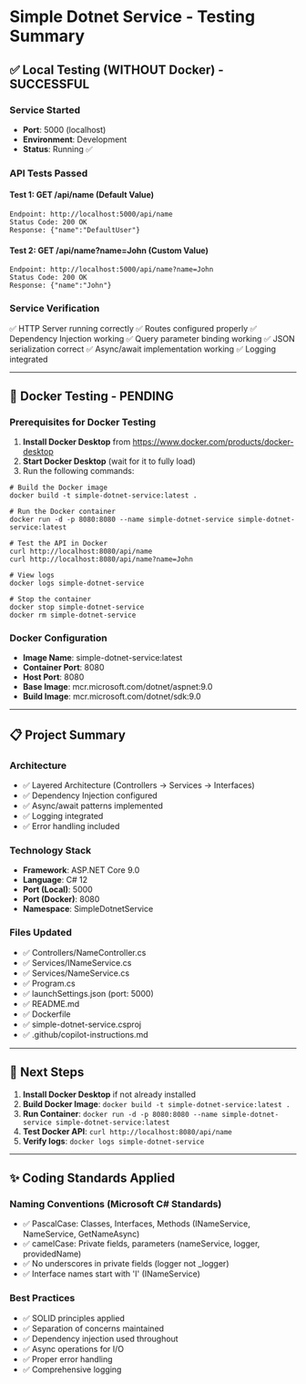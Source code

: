 # Simple Dotnet Service - Testing Summary

## ✅ Local Testing (WITHOUT Docker) - SUCCESSFUL

### Service Started
- **Port**: 5000 (localhost)
- **Environment**: Development
- **Status**: Running ✅

### API Tests Passed

#### Test 1: GET /api/name (Default Value)
```
Endpoint: http://localhost:5000/api/name
Status Code: 200 OK
Response: {"name":"DefaultUser"}
```

#### Test 2: GET /api/name?name=John (Custom Value)
```
Endpoint: http://localhost:5000/api/name?name=John
Status Code: 200 OK
Response: {"name":"John"}
```

### Service Verification
✅ HTTP Server running correctly
✅ Routes configured properly
✅ Dependency Injection working
✅ Query parameter binding working
✅ JSON serialization correct
✅ Async/await implementation working
✅ Logging integrated

---

## 🐳 Docker Testing - PENDING

### Prerequisites for Docker Testing
1. **Install Docker Desktop** from https://www.docker.com/products/docker-desktop
2. **Start Docker Desktop** (wait for it to fully load)
3. Run the following commands:

```pwsh
# Build the Docker image
docker build -t simple-dotnet-service:latest .

# Run the Docker container
docker run -d -p 8080:8080 --name simple-dotnet-service simple-dotnet-service:latest

# Test the API in Docker
curl http://localhost:8080/api/name
curl http://localhost:8080/api/name?name=John

# View logs
docker logs simple-dotnet-service

# Stop the container
docker stop simple-dotnet-service
docker rm simple-dotnet-service
```

### Docker Configuration
- **Image Name**: simple-dotnet-service:latest
- **Container Port**: 8080
- **Host Port**: 8080
- **Base Image**: mcr.microsoft.com/dotnet/aspnet:9.0
- **Build Image**: mcr.microsoft.com/dotnet/sdk:9.0

---

## 📋 Project Summary

### Architecture
- ✅ Layered Architecture (Controllers → Services → Interfaces)
- ✅ Dependency Injection configured
- ✅ Async/await patterns implemented
- ✅ Logging integrated
- ✅ Error handling included

### Technology Stack
- **Framework**: ASP.NET Core 9.0
- **Language**: C# 12
- **Port (Local)**: 5000
- **Port (Docker)**: 8080
- **Namespace**: SimpleDotnetService

### Files Updated
- ✅ Controllers/NameController.cs
- ✅ Services/INameService.cs
- ✅ Services/NameService.cs
- ✅ Program.cs
- ✅ launchSettings.json (port: 5000)
- ✅ README.md
- ✅ Dockerfile
- ✅ simple-dotnet-service.csproj
- ✅ .github/copilot-instructions.md

---

## 🚀 Next Steps

1. **Install Docker Desktop** if not already installed
2. **Build Docker Image**: `docker build -t simple-dotnet-service:latest .`
3. **Run Container**: `docker run -d -p 8080:8080 --name simple-dotnet-service simple-dotnet-service:latest`
4. **Test Docker API**: `curl http://localhost:8080/api/name`
5. **Verify logs**: `docker logs simple-dotnet-service`

---

## ✨ Coding Standards Applied

### Naming Conventions (Microsoft C# Standards)
- ✅ PascalCase: Classes, Interfaces, Methods (INameService, NameService, GetNameAsync)
- ✅ camelCase: Private fields, parameters (nameService, logger, providedName)
- ✅ No underscores in private fields (logger not _logger)
- ✅ Interface names start with 'I' (INameService)

### Best Practices
- ✅ SOLID principles applied
- ✅ Separation of concerns maintained
- ✅ Dependency injection used throughout
- ✅ Async operations for I/O
- ✅ Proper error handling
- ✅ Comprehensive logging

